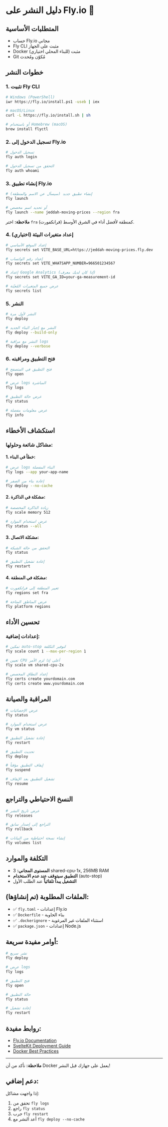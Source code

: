 # دليل النشر على Fly.io 🚀

## المتطلبات الأساسية

- حساب Fly.io مجاني
- Fly CLI مثبت على الجهاز
- Docker مثبت (للبناء المحلي اختياري)
- Git مُكوّن ومُحدث

## خطوات النشر

### 1. تثبيت Fly CLI

```bash
# Windows (PowerShell)
iwr https://fly.io/install.ps1 -useb | iex

# macOS/Linux
curl -L https://fly.io/install.sh | sh

# أو باستخدام Homebrew (macOS)
brew install flyctl
```

### 2. تسجيل الدخول إلى Fly.io

```bash
# تسجيل الدخول
fly auth login

# التحقق من تسجيل الدخول
fly auth whoami
```

### 3. إنشاء تطبيق Fly.io

```bash
# إنشاء تطبيق جديد (سيسأل عن الاسم والمنطقة)
fly launch

# أو تحديد اسم مخصص
fly launch --name jeddah-moving-prices --region fra
```

**ملاحظة:** اختر `fra` (فرانكفورت) كمنطقة لأفضل أداء في الشرق الأوسط.

### 4. إعداد متغيرات البيئة (اختياري)

```bash
# إعداد الموقع الأساسي
fly secrets set VITE_BASE_URL=https://jeddah-moving-prices.fly.dev

# إعداد رقم الواتساب
fly secrets set VITE_WHATSAPP_NUMBER=966501234567

# إعداد Google Analytics (إذا كان لديك معرف)
fly secrets set VITE_GA_ID=your-ga-measurement-id

# عرض جميع المتغيرات المُعيّنة
fly secrets list
```

### 5. النشر

```bash
# النشر لأول مرة
fly deploy

# النشر مع إجبار البناء الجديد
fly deploy --build-only

# النشر مع مراقبة logs
fly deploy --verbose
```

### 6. فتح التطبيق ومراقبته

```bash
# فتح التطبيق في المتصفح
fly open

# عرض logs المباشرة
fly logs

# عرض حالة التطبيق
fly status

# عرض معلومات مفصلة
fly info
```

## استكشاف الأخطاء

### مشاكل شائعة وحلولها:

#### 1. **خطأ في البناء:**
```bash
# عرض logs البناء المفصلة
fly logs --app your-app-name

# إعادة بناء من الصفر
fly deploy --no-cache
```

#### 2. **مشكلة في الذاكرة:**
```bash
# زيادة الذاكرة المخصصة
fly scale memory 512

# عرض استخدام الموارد
fly status --all
```

#### 3. **مشكلة الاتصال:**
```bash
# التحقق من حالة الشبكة
fly status

# إعادة تشغيل التطبيق
fly restart
```

#### 4. **مشكلة في المنطقة:**
```bash
# تغيير المنطقة إلى فرانكفورت
fly regions set fra

# عرض المناطق المتاحة
fly platform regions
```

## تحسين الأداء

### إعدادات إضافية:

```bash
# تمكين auto-stop لتوفير التكلفة
fly scale count 1 --max-per-region 1

# تعيين CPU أعلى إذا لزم الأمر
fly scale vm shared-cpu-2x

# إعداد النطاق المخصص
fly certs create yourdomain.com
fly certs create www.yourdomain.com
```

## المراقبة والصيانة

```bash
# عرض الإحصائيات
fly status

# عرض استخدام الموارد
fly vm status

# إعادة تشغيل التطبيق
fly restart

# تحديث التطبيق
fly deploy

# إيقاف التطبيق مؤقتاً
fly suspend

# تشغيل التطبيق بعد الإيقاف
fly resume
```

## النسخ الاحتياطي والتراجع

```bash
# عرض تاريخ النشر
fly releases

# التراجع إلى إصدار سابق
fly rollback

# إنشاء نسخة احتياطية من البيانات
fly volumes list
```

## التكلفة والموارد

- **المستوى المجاني:** 3 shared-cpu-1x, 256MB RAM
- **التطبيق سيتوقف عند عدم الاستخدام** (auto-stop)
- **التشغيل يبدأ تلقائياً** عند الطلب الأول

## الملفات المطلوبة (تم إنشاؤها):

- ✅ `fly.toml` - إعدادات Fly.io
- ✅ `Dockerfile` - بناء الحاوية
- ✅ `.dockerignore` - استثناء الملفات غير المرغوبة
- ✅ `package.json` - إعدادات Node.js

## أوامر مفيدة سريعة:

```bash
# نشر سريع
fly deploy

# عرض logs
fly logs

# فتح التطبيق
fly open

# حالة التطبيق
fly status

# إعادة تشغيل
fly restart
```

## روابط مفيدة:

- [Fly.io Documentation](https://fly.io/docs/)
- [SvelteKit Deployment Guide](https://kit.svelte.dev/docs/adapters)
- [Docker Best Practices](https://docs.docker.com/develop/best-practices/)

---

**ملاحظة:** تأكد من أن Docker يعمل على جهازك قبل النشر!

## دعم إضافي:

إذا واجهت مشاكل:
1. تحقق من `fly logs`
2. راجع `fly status`
3. جرب `fly restart`
4. أعد النشر مع `fly deploy --no-cache` 